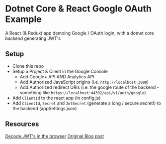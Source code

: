 # Dotnet Core & React Google OAuth Example

A React (& Redux) app demoing Google / OAuth login, with a dotnet core backend generating JWT's

## Setup
- Clone this repo
- Setup a Project & Client in the Google Console
  - Add Google+ API AND Analytics API
  - Add Authorized JavaScript origins (i.e. `http://localhost:3000`)
  - Add Authorized redirect URIs (i.e. the google route of the backend - something like `https://localhost:44332/api/v1/auth/google`)
- Add `ClientId` to the react app (in config.js)
- Add `ClientId`, `Secret` and `JwtSecret` (generate a long / secure secret!) to the backend (appSettings.json)

## Resources

[Decode JWT's in the browser](https://jwt.io/)
[Original Blog post](https://medium.com/mickeysden/react-and-google-oauth-with-net-core-backend-4faaba25ead0)
